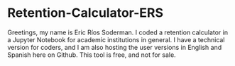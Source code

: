 # Retention-Calculator-ERS
Greetings, my name is Eric Ríos Soderman. I coded a retention calculator in a Jupyter Notebook for academic institutions in general. I have a technical version for coders, and I am also hosting the user versions in English and Spanish here on Github. This tool is free, and not for sale.
